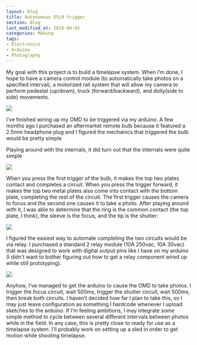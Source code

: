 ```yaml
---
layout: blog
title: Autonomous DSLR trigger
section: Blog
last_modified_at: 2014-09-05
categories: Making
tags:
- Electronics
- Arduino
- Photography
---
```


My goal with this project is to build a timelapse system.  When I’m done, I
hope to have a camera control module (to automatically take photos on a
specified interval), a motorized rail system that will allow my camera to
perform pedestal (up/down), truck (forward/backward), and dolly(side to side)
movements.

<!--more-->

<a href="http://i.imgur.com/NObL5AA.jpg"><img class="half" src="http://i.imgur.com/NObL5AA.jpg" /></a>

I’ve finished wiring up my OMD to be triggered via my arduino.  A few months
ago I purchased an aftermarket remote bulb because it featured a 2.5mm
headphone plug and I figured the mechanics that triggered the bulb would be
pretty simple

Playing around with the internals, it did turn out that the internals were
quite simple

<a href="http://i.imgur.com/6Kz0lWQ.jpg"><img class="full" src="http://i.imgur.com/6Kz0lWQ.jpg" /></a>

When you press the first trigger of the bulb, it makes the top two plates
contact and completes a circuit.  When you press the trigger forward, it makes
the top two metal plates also come into contact with the bottom plate,
completing the rest of the circuit.  The first trigger causes the camera to
focus and the second one causes it to take a photo.  After playing around with
it, I was able to determine that the ring is the common contact (the top plate,
I think), the sleeve is the focus, and the tip is the shutter:

<a href="http://i.imgur.com/Edijb8i.png"><img class="half" src="http://i.imgur.com/Edijb8i.png" /></a>

I figured the easiest way to automate completing the two circuits would be via
relay.  I purchased a standard 2 relay module (10A 250vac, 10A 30vac) that was
designed to work with digital output pins like I have on my arduino (I didn’t
want to bother figuring out how to get a relay component wired up while still
prototyping).

<a href="http://i.imgur.com/fyu48zh.jpg"><img class="half" src="http://i.imgur.com/fyu48zh.jpg" /></a>

Anyhow, I’ve managed to get the arduino to cause the OMD to take photos.  I
trigger the focus circuit, wait 500ms, trigger the shutter circuit, wait 500ms,
then break both circuits.  I haven’t decided how far I plan to take this, so I
may just leave configuration as something I hardcode whenever I upload sketches
to the arduino.  If I’m feeling ambitions, I may integrate some simple method
to cycle between several different intervals between photos while in the field.
In any case, this is pretty close to ready for use as a timelapse system.  I’ll
probably work on setting up a sled in order to get motion while shooting
timelapse.

